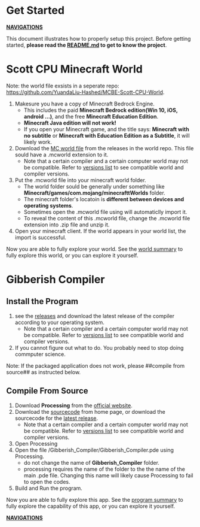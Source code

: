 # Get Started

[__NAVIGATIONS__](/Documents/navigations.md)

This document illustrates how to properly setup this project. 
Before getting started, __please read the [README.md](/README.md) to get to know the project__.

# Scott CPU Minecraft World
Note: the world file exsists in a seperate repo: https://github.com/YuandaLiu-Hashed/MCBE-Scott-CPU-World.
1. Makesure you have a copy of Minecraft Bedrock Engine. 
   - This includes the paid __Minecraft Bedrock edition(Win 10, iOS, android ...)__, and the free __Minecraft Education Edition__. 
   - __Minecraft Java edition will not work!__
   - If you open your Minecraft game, and the title says: __Minecraft with no subtitle__ or __Minecraft with Education Edition as a Subtitle__, it will likely work. 
2. Download the [MC world file](https://github.com/YuandaLiu-Hashed/MCBE-Scott-CPU-World/releases/latest) from the releases in the world repo. This file sould have a .mcworld extension to it.
   - Note that a certain compiler and a certain computer world may not be compatible. Refer to [versions list](/Documents/versions.rst) to see compatible world and compiler versions. 
3. Put the .mcworld file into your minecraft world folder. 
   - The world folder sould be generally under something like __Minecraft/games/com.mojang/minecrafttWorlds__ folder. 
   - The minecraft folder's locatoin is __different between devices and operating systems__. 
   - Sometimes open the .mcworld file using will automaticlly import it. 
   - To reveal the content of this .mcworld file, change the .mcworld file extension into .zip file and unzip it. 
4. Open your minecraft client. If the world appears in your world list, the import is successful. 

Now you are able to fully explore your world. See the [world summary](/Documents/world/summary.md) to fully explore this world, or you can explore it yourself. 

# Gibberish Compiler
## Install the Program
1. see the [releases](https://github.com/YuandaLiu-Hashed/MCBE-Scott-CPU/releases/) and download the latest release of the compiler according to your operating system. 
   - Note that a certain compiler and a certain computer world may not be compatible. Refer to [versions list](/Documents/versions.rst) to see compatible world and compiler versions. 
2. If you cannot figure out what to do. You probably need to stop doing commputer science. 

Note: If the packaged application does not work, please ##compile from source## as instructed below. 

## Compile From Source
1. Download __Processing__ from the [official website](https://processing.org).
2. Download the [sourcecode](https://github.com/YuandaLiu-Hashed/MCBE-Scott-CPU) from home page, or download the sourcecode for the [latest release](https://github.com/YuandaLiu-Hashed/MCBE-Scott-CPU/releases/latest). 
   - Note that a certain compiler and a certain computer world may not be compatible. Refer to [versions list](/Documents/versions.rst) to see compatible world and compiler versions. 
3. Open Processing
4. Open the file /Gibberish_Compiler/Gibberish_Compiler.pde using Processing.
   * do not change the name of __Gibberish_Compiler__ folder. 
   * processing requires the name of the folder to the the name of the main .pde file. Changing this name will likely cause Processing to fail to open the codes.
5. Build and Run the program. 

Now you are able to fully explore this app. See the [program summary](/Documents/compiler/summary.md) to fully explore the capability of this app, or you can explore it yourself. 

[__NAVIGATIONS__](/Documents/navigations.md)
